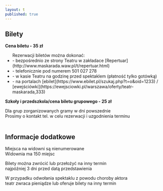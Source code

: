```yaml
---
layout: t
published: true
---
```




## Bilety

**Cena biletu - 35 zł**  


<ul>Rezerwacji biletów można dokonać:
  <li>- bezpośrednio ze strony Teatru w zakładace [Repertuar](http://www.maskarada.waw.pl/t/repertuar.html)</li>
  <li>- telefonicznie pod numerem 501 027 278</li>
  <li>- w kasie Teatru na godzinę przed spektaklem (płatność tylko gotówką)</li>
  <li>- na portalach [ebilet](https://www.ebilet.pl/szukaj.php?t=o&oid=1233) / [ewejściówki](https://ewejsciowki.pl/warszawa/oferty/teatr-maskarada,333)</li>
</ul>


**Szkoły i przedszkola/cena biletu grupowego - 25 zł**  

Dla grup zorganizowanych gramy w dni powszednie  
Prosimy o kontakt tel. w celu rezerwacji i uzgodnienia terminu  
<br />

## Informacje dodatkowe

Miejsca na widowni są nienumerowane  
Widownia ma 150 miejsc  

Bilety można zwrócić lub przełożyć na inny termin  
najpóźniej 3 dni przed datą przedstawienia  

W przypadku odwołania spektaklu z powodu choroby aktora  
teatr zwraca pieniądze lub oferuje bilety na inny termin

